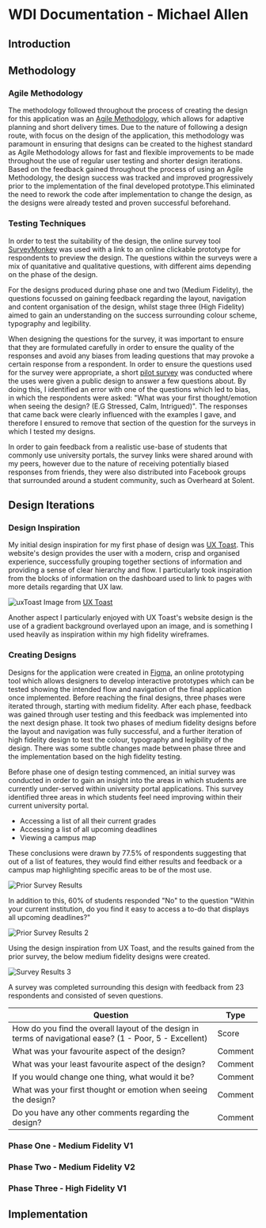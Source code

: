 # WDI Documentation - Michael Allen

## Introduction


## Methodology


### Agile Methodology
The methodology followed throughout the process of creating the design for this application was an [Agile Methodology](https://stackify.com/agile-methodology/), which allows for adaptive planning and short delivery times. Due to the nature of following a design route, with focus on the design of the application, this methodology was paramount in ensuring that designs can be created to the highest standard as Agile Methodology allows for fast and flexible improvements to be made throughout the use of regular user testing and shorter design iterations. Based on the feedback gained throughout the process of using an Agile Methodology, the design success was tracked and improved progressively prior to the implementation of the final developed prototype.This eliminated the need to rework the code after implementation to change the design, as the designs were already tested and proven successful beforehand.
### Testing Techniques
In order to test the suitability of the design, the online survey tool [SurveyMonkey](https://www.surveymonkey.com) was used with a link to an online clickable prototype for respondents to preview the design. The questions within the surveys were a mix of quanitative and qualitative questions, with different aims depending on the phase of the design.

For the designs produced during phase one and two (Medium Fidelity), the questions focussed on gaining feedback regarding the layout, navigation and content organisation of the design, whilst stage three (High Fidelity) aimed to gain an understanding on the success surrounding colour scheme, typography and legibility.

When designing the questions for the survey, it was important to ensure that they are formulated carefully in order to ensure the quality of the responses and avoid any biases from leading questions that may provoke a certain response from a respondent. In order to ensure the questions used for the survey were appropriate, a short [pilot survey](https://www.ined.fr/en/resources-methods/survey-methodology/methodological-choices/questionnaire-design-and-testing/) was conducted where the uses were given a public design to answer a few questions about. By doing this, I identified an error with one of the questions which led to bias, in which the respondents were asked: "What was your first thought/emotion when seeing the design? (E.G Stressed, Calm, Intrigued)". The responses that came back were clearly influenced with the examples I gave, and therefore I ensured to remove that section of the question for the surveys in which I tested my designs.

In order to gain feedback from a realistic use-base of students that commonly use university portals, the survey links were shared around with my peers, however due to the nature of receiving potentially biased responses from friends, they were also distributed into Facebook groups that surrounded around a student community, such as Overheard at Solent. 

## Design Iterations

### Design Inspiration
My initial design inspiration for my first phase of design was [UX Toast](https://www.uxtoast.com). This website's design provides the user with a modern, crisp and organised experience, successfully grouping together sections of information and providing a sense of clear hierarchy and flow. I particularly took inspiration from the blocks of information on the dashboard used to link to pages with more details regarding that UX law.

![uxToast](./documentationImages/UXToast.png)
Image from [UX Toast](https://www.uxtoast.com)

Another aspect I particularly enjoyed with UX Toast's website design is the use of a gradient background overlayed upon an image, and is something I used heavily as inspiration within my high fidelity wireframes.

### Creating Designs

Designs for the application were created in [Figma](https://www.figma.com), an online prototyping tool which allows designers to develop interactive prototypes which can be tested showing the intended flow and navigation of the final application once implemented. Before reaching the final designs, three phases were iterated through, starting with medium fidelity. After each phase, feedback was gained through user testing and this feedback was implemented into the next design phase. It took two phases of medium fidelity designs before the layout and navigation was fully successful, and a further iteration of high fidelity design to test the colour, typography and legibility of the design. There was some subtle changes made between phase three and the implementation based on the high fidelity testing.

Before phase one of design testing commenced, an initial survey was conducted in order to gain an insight into the areas in which students are currently under-served within university portal applications. This survey identified three areas in which students feel need improving within their current university portal.

* Accessing a list of all their current grades
* Accessing a list of all upcoming deadlines
* Viewing a campus map

These conclusions were drawn by 77.5% of respondents suggesting that out of a list of features, they would find either results and feedback or a campus map highlighting specific areas to be of the most use.

![Prior Survey Results](./documentationImages/SurveyResults1.png)

In addition to this, 60% of students responded "No" to the question "Within your current institution, do you find it easy to access a to-do that displays all upcoming deadlines?"

![Prior Survey Results 2](./documentationImages/SurveyResults2.png)

Using the design inspiration from UX Toast, and the results gained from the prior survey, the below medium fidelity designs were created.

![Survey Results 3](./documentationImages/SurveyResults3.png)

A survey was completed surrounding this design with feedback from 23 respondents and consisted of seven questions.

| Question | Type |
|----------|------|
|How do you find the overall layout of the design in terms of navigational ease? (1 - Poor, 5 - Excellent)|Score
|What was your favourite aspect of the design?|Comment
|What was your least favourite aspect of the design?|Comment
|If you would change one thing, what would it be?|Comment
|What was your first thought or emotion when seeing the design?|Comment
|Do you have any other comments regarding the design?|Comment


### Phase One - Medium Fidelity V1




### Phase Two - Medium Fidelity V2

### Phase Three - High Fidelity V1

## Implementation